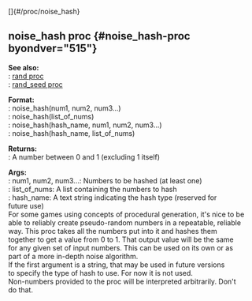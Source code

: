 []{#/proc/noise_hash}    
## noise_hash proc {#noise_hash-proc byondver="515"}    
**See also:**    
:   [rand proc](ref/proc/rand)    
:   [rand_seed proc](ref/proc/rand_seed)    
<!-- -->    
**Format:**    
:   noise_hash(num1, num2, num3\...)    
:   noise_hash(list_of_nums)    
:   noise_hash(hash_name, num1, num2, num3\...)    
:   noise_hash(hash_name, list_of_nums)    
<!-- -->    
**Returns:**    
:   A number between 0 and 1 (excluding 1 itself)    
<!-- -->    
**Args:**    
:   num1, num2, num3\...: Numbers to be hashed (at least one)    
:   list_of_nums: A list containing the numbers to hash    
:   hash_name: A text string indicating the hash type (reserved for    
    future use)    
For some games using concepts of procedural generation, it\'s nice to be    
able to reliably create pseudo-random numbers in a repeatable, reliable    
way. This proc takes all the numbers put into it and hashes them    
together to get a value from 0 to 1. That output value will be the same    
for any given set of input numbers. This can be used on its own or as    
part of a more in-depth noise algorithm.    
If the first argument is a string, that may be used in future versions    
to specify the type of hash to use. For now it is not used.    
Non-numbers provided to the proc will be interpreted arbitrarily. Don\'t    
do that.  